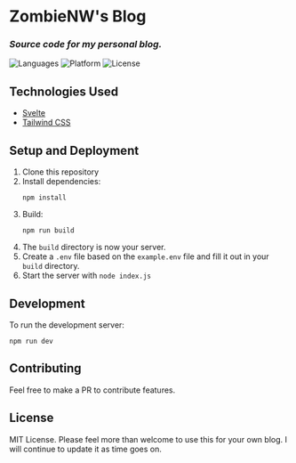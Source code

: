 # ZombieNW's Blog

### _Source code for my personal blog._

![Languages](https://badgen.net/badge/language/Node.JS/green) ![Platform](https://badgen.net/badge/language/Svelte/red) ![License](https://badgen.net/badge/language/MIT/red)

## Technologies Used

- [Svelte](https://svelte.dev/)
- [Tailwind CSS](https://tailwindcss.com/)

## Setup and Deployment

1. Clone this repository
2. Install dependencies:
   ```
   npm install
   ```
3. Build:
   ```
   npm run build
   ```
4. The `build` directory is now your server.
5. Create a `.env` file based on the `example.env` file and fill it out in your `build` directory.
6. Start the server with `node index.js`

## Development

To run the development server:

```
npm run dev
```

## Contributing

Feel free to make a PR to contribute features.

## License

MIT License. Please feel more than welcome to use this for your own blog. I will continue to update it as time goes on.
